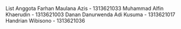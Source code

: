 List Anggota
Farhan Maulana Azis - 1313621033
Muhammad Alfin Khaerudin - 1313621003
Danan Danurwenda Adi Kusuma - 1313621017
Handrian Wibisono - 1313621036
